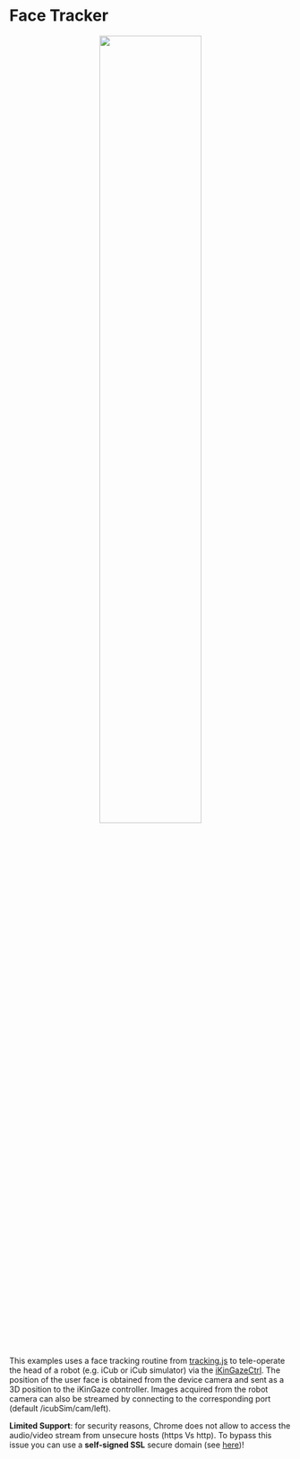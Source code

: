 
<a name='example-face-tracking'></a>
# Face Tracker 

<p align='center'>
<img src="https://github.com/robotology/yarp.js/blob/master/images/example_browser_face_tracking.png" width="60%">
</p>

This examples uses a face tracking routine from <a href='https://trackingjs.com/'>tracking.js</a> to  tele-operate the head of a robot (e.g. iCub or iCub simulator) via the <a href='http://wiki.icub.org/brain/group__iKinGazeCtrl.html'>iKinGazeCtrl</a>. The position of the user face is obtained from the device camera and sent as a 3D position to the iKinGaze controller. Images acquired from the robot camera can also be streamed by connecting to the corresponding port (default /icubSim/cam/left).

**Limited Support**: for security reasons, Chrome does not allow to access the audio/video stream from unsecure hosts (https Vs http). To bypass this issue you can use a **self-signed SSL** secure domain (see [here](https://github.com/robotology/yarp.js/tree/master/examples#secure-domains))!
